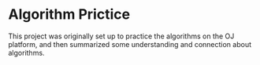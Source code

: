 # Algorithm Prictice  

This project was originally set up to practice the algorithms on the OJ platform, and then summarized some understanding and connection about algorithms.

